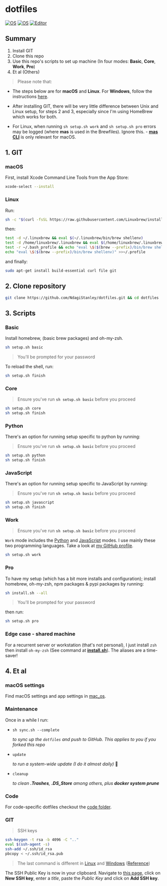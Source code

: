 # dotfiles

[![OS](https://img.shields.io/badge/OS-macOS-informational?style=flat-square&logo=apple&logoColor=white)](https://en.wikipedia.org/wiki/MacOS)
[![OS](https://img.shields.io/badge/OS-Linux-informational?style=flat-square&logo=linux&logoColor=white)](https://en.wikipedia.org/wiki/Linux)
[![Editor](https://img.shields.io/badge/Editor-VSCode-blue?style=flat-square&logo=visual-studio-code&logoColor=white)](https://code.visualstudio.com/)

## Summary

1. Install GIT
2. Clone this repo
3. Use this repo's scripts to set up machine (In four modes: **Basic**, **Core**, **Work**, **Pro**)
4. Et al (Others)

> Please note that:

- The steps below are for **macOS** and **Linux**. For **Windows**, follow the instructions [here](/windows_os).

- After installing GIT, there will be very little difference between Unix and Linux setup, for steps 2 and 3, especially since I'm using HomeBrew which works for both.

- For Linux, when running `sh setup.sh work` and `sh setup.sh pro` errors may be logged (where **mas** is used in the Brewfiles). Ignore this. - [**mas CLI**](https://github.com/mas-cli/mas) is only relevant for macOS.

## 1. GIT

### macOS

First, install Xcode Command Line Tools from the App Store:

```sh
xcode-select --install
```

### Linux

Run:

```bash
sh -c "$(curl -fsSL https://raw.githubusercontent.com/Linuxbrew/install/master/install.sh)"
```

then:

```bash
test -d ~/.linuxbrew && eval $(~/.linuxbrew/bin/brew shellenv)
test -d /home/linuxbrew/.linuxbrew && eval $(/home/linuxbrew/.linuxbrew/bin/brew shellenv)
test -r ~/.bash_profile && echo "eval \$($(brew --prefix)/bin/brew shellenv)" >>~/.bash_profile
echo "eval \$($(brew --prefix)/bin/brew shellenv)" >>~/.profile
```

and finally:

```bash
sudo apt-get install build-essential curl file git
```

## 2. Clone repository

```sh
git clone https://github.com/NdagiStanley/dotfiles.git && cd dotfiles
```

## 3. Scripts

### Basic

Install homebrew, (basic brew packages) and oh-my-zsh.

```sh
sh setup.sh basic
```

> You'll be prompted for your password

To reload the shell, run:

```sh
sh setup.sh finish
```

### Core

> Ensure you've run **`sh setup.sh basic`** before you proceed

```sh
sh setup.sh core
sh setup.sh finish
```

### Python

There's an option for running setup specific to python by running:

> Ensure you've run **`sh setup.sh basic`** before you proceed

```sh
sh setup.sh python
sh setup.sh finish
```

### JavaScript

There's an option for running setup specific to JavaScript by running:

> Ensure you've run **`sh setup.sh basic`** before you proceed

```sh
sh setup.sh javascript
sh setup.sh finish
```

### Work

> Ensure you've run **`sh setup.sh basic`** before you proceed

`Work` mode includes the [Python](#python) and [JavaScript](#javascript) modes. I use mainly these two programming languages. Take a look at [my GitHub profile](https://github.com/NdagiStanley/NdagiStanley#--hello-world).

```sh
sh setup.sh work
```

### Pro

To have my setup (which has a bit more installs and configuration); install homebrew, oh-my-zsh, npm packages & pypi packages by running:

```bash
sh install.sh --all
```

> You'll be prompted for your password

then run:

```bash
sh setup.sh pro
```

### Edge case - shared machine

For a recurrent server or workstation (that's not personal), I just install `zsh` then install `oh-my-zsh` (See command at [**install.sh**](install.sh#L14)). The aliases are a time-saver!

## 4. Et al

### macOS settings

Find macOS settings and app settings in [mac_os](/mac_os/).

### Maintenance

Once in a while I run:

- `sh sync.sh --complete`

    _to sync up the `dotfiles` and push to GitHub. This applies to you if you forked this repo_

- `update`

    _to run a system-wide update (I do it almost daily)_ 🙂

- `cleanup`

    _to clean **.Trashes**, **.DS_Store** among others, plus **docker system prune**_

### Code

For code-specific dotfiles checkout the [code folder](/code).

### GIT

> SSH keys

```bash
ssh-keygen -t rsa -b 4096 -C ".."
eval $(ssh-agent -s)
ssh-add ~/.ssh/id_rsa
pbcopy < ~/.ssh/id_rsa.pub
```

> The last command is different in [Linux](/linux_os#git) and [Windows](/windows_os#git) ([Reference](https://help.github.com/en/articles/adding-a-new-ssh-key-to-your-github-account))

The SSH Public Key is now in your clipboard. Navigate to [this page](https://github.com/settings/keys), click on **New SSH key**, enter a _title_, paste the _Public Key_ and click on **Add SSH key**.
